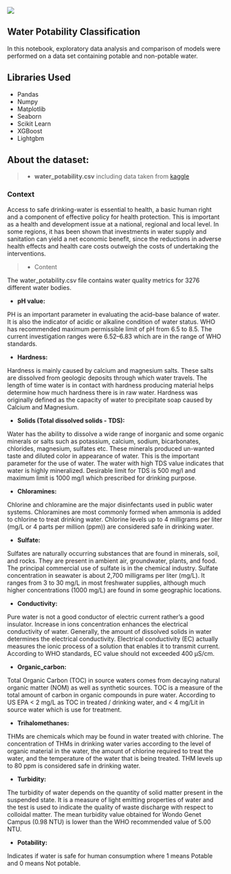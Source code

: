 ![](https://www.pngall.com/wp-content/uploads/2017/05/Save-Water-PNG-Image.png)

## Water Potability Classification

In this notebook, exploratory data analysis and comparison of models were performed on a data set containing potable and non-potable water.

## Libraries Used 

* Pandas
* Numpy
* Matplotlib
* Seaborn
* Scikit Learn
* XGBoost
* Lightgbm

## About the dataset:
>* **water_potability.csv** including data taken from [kaggle](https://www.kaggle.com/adityakadiwal/water-potability)

### Context

Access to safe drinking-water is essential to health, a basic human right and a component of effective policy for health protection. This is important as a health and development issue at a national, regional and local level. In some regions, it has been shown that investments in water supply and sanitation can yield a net economic benefit, since the reductions in adverse health effects and health care costs outweigh the costs of undertaking the interventions.

>* Content

The water_potability.csv file contains water quality metrics for 3276 different water bodies.

* **pH value:**

PH is an important parameter in evaluating the acid–base balance of water. It is also the indicator of acidic or alkaline condition of water status. WHO has recommended maximum permissible limit of pH from 6.5 to 8.5. The current investigation ranges were 6.52–6.83 which are in the range of WHO standards.

* **Hardness:**

Hardness is mainly caused by calcium and magnesium salts. These salts are dissolved from geologic deposits through which water travels. The length of time water is in contact with hardness producing material helps determine how much hardness there is in raw water. Hardness was originally defined as the capacity of water to precipitate soap caused by Calcium and Magnesium.

* **Solids (Total dissolved solids - TDS):**

Water has the ability to dissolve a wide range of inorganic and some organic minerals or salts such as potassium, calcium, sodium, bicarbonates, chlorides, magnesium, sulfates etc. These minerals produced un-wanted taste and diluted color in appearance of water. This is the important parameter for the use of water. The water with high TDS value indicates that water is highly mineralized. Desirable limit for TDS is 500 mg/l and maximum limit is 1000 mg/l which prescribed for drinking purpose.

* **Chloramines:**

Chlorine and chloramine are the major disinfectants used in public water systems. Chloramines are most commonly formed when ammonia is added to chlorine to treat drinking water. Chlorine levels up to 4 milligrams per liter (mg/L or 4 parts per million (ppm)) are considered safe in drinking water.

* **Sulfate:**

Sulfates are naturally occurring substances that are found in minerals, soil, and rocks. They are present in ambient air, groundwater, plants, and food. The principal commercial use of sulfate is in the chemical industry. Sulfate concentration in seawater is about 2,700 milligrams per liter (mg/L). It ranges from 3 to 30 mg/L in most freshwater supplies, although much higher concentrations (1000 mg/L) are found in some geographic locations.

* **Conductivity:**

Pure water is not a good conductor of electric current rather’s a good insulator. Increase in ions concentration enhances the electrical conductivity of water. Generally, the amount of dissolved solids in water determines the electrical conductivity. Electrical conductivity (EC) actually measures the ionic process of a solution that enables it to transmit current. According to WHO standards, EC value should not exceeded 400 μS/cm.

* **Organic_carbon:**

Total Organic Carbon (TOC) in source waters comes from decaying natural organic matter (NOM) as well as synthetic sources. TOC is a measure of the total amount of carbon in organic compounds in pure water. According to US EPA < 2 mg/L as TOC in treated / drinking water, and < 4 mg/Lit in source water which is use for treatment.

* **Trihalomethanes:**

THMs are chemicals which may be found in water treated with chlorine. The concentration of THMs in drinking water varies according to the level of organic material in the water, the amount of chlorine required to treat the water, and the temperature of the water that is being treated. THM levels up to 80 ppm is considered safe in drinking water.

* **Turbidity:**

The turbidity of water depends on the quantity of solid matter present in the suspended state. It is a measure of light emitting properties of water and the test is used to indicate the quality of waste discharge with respect to colloidal matter. The mean turbidity value obtained for Wondo Genet Campus (0.98 NTU) is lower than the WHO recommended value of 5.00 NTU.

* **Potability:**

Indicates if water is safe for human consumption where 1 means Potable and 0 means Not potable.